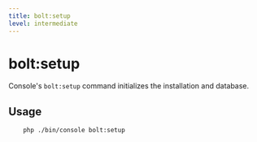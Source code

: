 ```yaml
---
title: bolt:setup
level: intermediate
---
```

bolt:setup
==========

Console's `bolt:setup` command initializes the installation and database.

## Usage

```bash
    php ./bin/console bolt:setup
```
